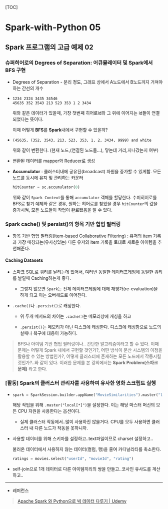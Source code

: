[TOC]

# Spark-with-Python 05

## Spark 프로그램의 고급 예제 02

### 슈퍼히어로의 Degrees of Separation: 어큐뮬레이터 및 Spark에서 BFS 구현

- Degrees of Separation - 분리 정도, 그래프 상에서 A노드에서 B노드까지 거쳐야하는 간선의 개수

- ```textile
  1234 2324 3435 34546 
  45635 352 3543 213 523 353 1 2 3434
  ```
  
  위와 같은 데이터가 있을때, 가장 첫번째 히어로id와 그 위에 이어지는 id들이 연결되었다는 뜻이다.
  
  이때 어떻게 **BFS**를 **Spark**내에서 구현할 수 있을까?

- ```textile
  (45635, (352, 3543, 213, 523, 353, 1, 2, 3434, 9999) and white
  ```
  
  위와 같이 변환한다. (현재 노드,(연결된 노드들...), 닿는데 거리,지나갔는지 여부)

- 변환된 데이터를 mapper와 Reducer로 생성

- **Accumulator** : 클러스터내에 공유된(broadcast) 자원을 증가할 수 있게함. 모든 노드를 동시에 유지 및 관리하는  카운터
  
  ```python
  hitCounter = sc.accumulator(0)
  ```
  
  위와 같이 `Spark Context`를 통해 `accumulator` 객체를 할당한다.
  수퍼히어로를 BFS로 찾기 예제와 같은 경우, 원하는 히어로를 찾았을 경우 `hitCounter`의 값을 증가시켜, 모든 노드들이 작업이 완료됐음을 알 수 있다. 

### Spark cache() 및 persist()의 항목 기반 협업 필터링

- 항목 기반 협업 필터링(Item-based Collaborative Filtering) : 유저의 item 기록과 가장 매칭되는(유사성있는) 다른 유저의 item 기록을 토대로 새로운 아이템을 추천해준다.

#### Caching Datasets

- 스파크 SQL로 쿼리를 날리는데 있어서, 여러번 동일한 데이터프레임에 동일한 쿼리를 날릴때 Caching하는게 좋다.
  
  - 그렇지 않으면 `Spark`는 전체 데이터프레임에 대해 재평가(re-evaluation)을 하게 되고 이는 오버헤드로 이어진다.

- `.cache()`나 `.persist()`로 캐싱한다.
  
  - 위 두개 메서드의 차이는 `.cache()`는 메모리상에 캐싱을 하고
  
  - `.persist()`는 메모리가 아닌 디스크에 캐싱한다. 디스크에 캐싱함으로 노드의 실패나 복구에 대응이 가능하다.

> BFS나 아이템 기반 협업 필터링이나.. 간단한 알고리즘이라고 할 수 있다. 이때 문제는 어떻게 Spark 내에서 구현할 것인가?, 어떤 방식이 분산 시스템의 이점을 활용할 수 있는 방법인가?, 어떻게 클러스터에 존재하는 모든 노드에서 작동시킬 것인가?..와 같이 있다. 이러한 문제를 본 강의에서는 **Spark Problem(스파크 문제)** 라고 한다.

### [활동] Spark의 클러스터 관리자를 사용하여 유사한 영화 스크립트 실행

- ```python
  spark = SparkSession.builder.appName("MovieSimilarities").master("local[*]").getOrCreate()
  ```
  
  해당 작업을 위해 `.master("local[*]")`을 설정한다. 이는 해당 마스터 머신의 모든 CPU 자원을 사용한다는 옵션이다.
  
  - 실제 클러스터 작동에서..많이 사용하진 않을거다. CPU를 모두 사용하면 클러스터 내 다른 노드가 작동을 못하니까.

- 사용할 데이터를 위해 스키마를 설정하고..text파일이므로 charset 설정하고..
  
  불러온 데이터에서 사용하지 않는 데이터(컬럼, 행)을 줄여 카디널리티를 축소한다.
  
  ```python
  ratings = movies.select("userId", "movieId", "rating")
  ```

- self-join으로 1개 데이터로 다른 아이템끼리의 쌍을 만들고..코사인 유사도를 계산하고..

--- 

- 레퍼런스

> [Apache Spark 와 Python으로 빅 데이터 다루기 | Udemy](https://www.udemy.com/course/best-apache-spark-python/)
